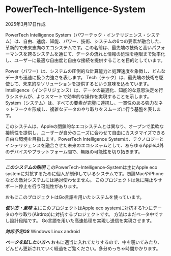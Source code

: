 # PowerTech-Intelligence-System

2025年3月17日作成

PowerTech Intelligence System（パワーテック・インテリジェンス・システム）は、自由、速度、知能、パワー、技術、システムの6つの要素が融合した、革新的で未来志向のエコシステムです。この名前は、最先端の技術と高いパフォーマンスを誇るシステムを通じて、データの流れと情報の処理を極限まで効率化し、ユーザーに最適な自由度と自由な接続を提供することを目的としています。

  Power（パワー）は、システムの圧倒的な計算能力と処理速度を象徴し、どんなデータも迅速に扱う力強さを表します。
  Tech（テック）は、最先端の技術を駆使して、未来的なソリューションを提供するという意味を込めています。
  Intelligence（インテリジェンス）は、データの最適化、知能的な意思決定を行うシステムが、よりスマートで効率的な操作を実現することを示します。
  System（システム）は、すべての要素が完璧に連携し、一貫性のある強力なネットワークを形成し、複雑なデータのやり取りをスムーズに行う基盤を表します。

このシステムは、Appleの閉鎖的なエコシステムとは異なり、オープンで柔軟な接続性を提供し、ユーザーが自分のニーズに合わせて自由にカスタマイズできる自由な環境を目指します。PowerTech Intelligence Systemは、テクノロジーとインテリジェンスを融合させた未来のエコシステムとして、あらゆるApple以外のデバイスやプラットフォーム間で、無限の可能性を切り拓きます。


------------------------------------------
***このシステムの説明*** 
このPowerTech-Intelligence-Systemは主にApple eco systemに対抗するために個人が制作しているシステムです。勿論MacやiPhoneなどの敵対システムには絶対使わせません。
このプロジェクトは急に廃止やサポート停止を行う可能性があります。

おもにこのプロジェクトはGo言語を用いたシステムを使っています。

***使い方・意味***
主にこのプロジェクトはApple eco systemに対抗する1つにデータのやり取り(Airdrop)に対抗するプロジェクトです。
方法はまだベータ中ですし設計段階です。
Go言語を用いた高速処理を実現し送信を実現させます。

***対応予定OS***
Windows
Linux
android

***ベータを試したい方へ***
おもに適当に入れてたりするので、中を覗いてみたり、どんどん更新されていく経過をご覧ください。多分めっちゃ時間かかります。
